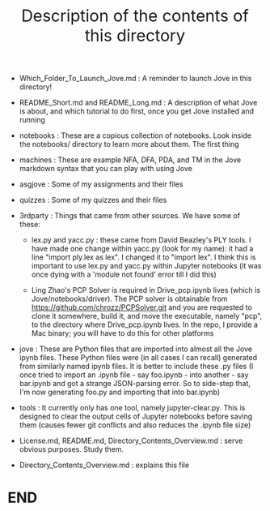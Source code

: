 <header> 
    <font size="6">
    Description of the contents of this directory
    </font>
</header>

* Which\_Folder\_To\_Launch\_Jove.md : A reminder to launch Jove in this directory!

* README\_Short.md and README\_Long.md : A description of what Jove is about, and which tutorial
  to do first, once you get Jove installed and running

* notebooks : These are a copious collection of notebooks. Look inside
  the notebooks/ directory to learn more about them.
  The first thing 

* machines : These are example NFA, DFA, PDA, and TM in the Jove markdown
  syntax that you can play with using Jove

* asgjove : Some of my assignments and their files

* quizzes : Some of my quizzes and their files

  
* 3rdparty : Things that came from other sources. We have some of these:

  - lex.py and yacc.py : these came from David Beazley's PLY tools. I have
   made one change within yacc.py (look for my name): it had a line
   "import ply.lex as lex". I changed it to "import lex". I think this is
   important to use lex.py and yacc.py within Jupyter notebooks (it was
   once dying with a 'module not found' error till I did this)

  - Ling Zhao's PCP Solver is required in Drive_pcp.ipynb lives (which
    is Jove/notebooks/driver). The PCP solver is obtainable from
    https://github.com/chrozz/PCPSolver.git and you are requested to
    clone it somewhere, build it, and move the executable, namely "pcp",
    to the directory where Drive_pcp.ipynb lives. In the repo, I provide
    a Mac binary; you will have to do this for other platforms

* jove : These are Python files that are imported into almost all the
  Jove ipynb files. These Python files were (in all cases I can recall)
  generated from similarly named ipynb files. It is better to include
  these .py files (I once tried to import an .ipynb file - say
  foo.ipynb - into another - say bar.ipynb and got a strange JSON-parsing
  error. So to side-step that, I'm now generating foo.py and importing
  that into bar.ipynb)

* tools : It currently only has one tool, namely jupyter-clear.py. This
  is designed to clear the output cells of Jupyter notebooks before saving
  them (causes fewer git conflicts and also reduces the .ipynb file size)

* License.md, README.md, Directory_Contents_Overview.md : serve obvious purposes. Study them.

* Directory_Contents_Overview.md : explains this file

# END
